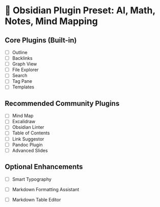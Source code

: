 # 🧠 Obsidian Plugin Preset: AI, Math, Notes, Mind Mapping

## Core Plugins (Built-in)
- [ ] Outline
- [ ] Backlinks
- [ ] Graph View
- [ ] File Explorer
- [ ] Search
- [ ] Tag Pane
- [ ] Templates

## Recommended Community Plugins
- [ ] Mind Map
- [ ] Excalidraw
- [ ] Obsidian Linter
- [ ] Table of Contents
- [ ] Link Suggestor
- [ ] Pandoc Plugin
- [ ] Advanced Slides

## Optional Enhancements
- [ ] Smart Typography
- [ ] Markdown Formatting Assistant
- [ ] Markdown Table Editor

